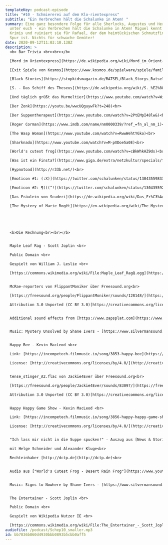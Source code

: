 ```yaml
---
templateKey: podcast-episode
title: "#10 - Schmiererei auf dem Klo-rientexpress"
subtitle: "Ein Verbrechen hält die Schalunke in Atem! "
summary: Eine ganz besondere Folge für alle Sherlocks, Augustes und Hercules
  unter euch - ein Verbrechen hält die Schalunke in Atem! Miguel kennt alle
  Krimis und ruiniert sie für Rafael, der dem heimtückischen Schmutzfink auf der
  Spur ist. Nichts für schwache Gemüter!
date: 2020-09-12T11:03:10.138Z
description: >
  <b> Bar Trivia <br><br></b>

  [Mord im Orientexpress](https://de.wikipedia.org/wiki/Mord_im_Orient-Express_(Roman))<br>

  [Exit Spiele von Kosmos](https://www.kosmos.de/spielware/spiele/familienspiele/9156/exit-das-spiel-der-tote-im-orient-express)<br>

  [Black Stories](https://stopkidsmagazin.de/RATSEL/Black_Storys_Ratsel/black_storys_ratsel.html)<br>

  [S. - Das Schiff des Theseus](https://de.wikipedia.org/wiki/S._%E2%80%93_Das_Schiff_des_Theseus)<br>

  [Und täglich grüßt das Murmeltier](https://www.youtube.com/watch?v=WiKbSM1FGUg)<br>

  [Der Zonk](https://youtu.be/wwcUQguywFk?t=248)<br>

  [Der Suppentherapeut](https://www.youtube.com/watch?v=2PtEMpI48lw&)<br>

  [Roger Corman](https://www.imdb.com/name/nm0000339/?ref_=fn_al_nm_1)<br>

  [The Wasp Woman](https://www.youtube.com/watch?v=RwwWehtYGko)<br>

  [Sharknado](https://www.youtube.com/watch?v=M-pXDoe5a0E)<br>

  [World's cutest frog](https://www.youtube.com/watch?v=cBkWhkAZ9ds)<br>

  [Was ist ein Finsta?](https://www.giga.de/extra/netzkultur/specials/finsta-bedeutung-und-uebersetzung-des-begriffs/)<br>

  [Hypnotoad](http://r33b.net/)<br>

  [Emoticon #1: (:X)](https://twitter.com/schalunken/status/1304355983347638272)<br>

  [Emoticon #2: ¶(((^!](https://twitter.com/schalunken/status/1304355920357609473)<br>

  [Das Fräulein von Scuderi](https://de.wikipedia.org/wiki/Das_Fr%C3%A4ulein_von_Scuderi)<br>

  [The Mystery of Marie Rogêt](https://en.wikipedia.org/wiki/The_Mystery_of_Marie_Rog%C3%AAt)<br>





  <b>Die Rechnung<br><br></b>


  Maple Leaf Rag - Scott Joplin <br>

  Public Domain <br>

  Gespielt von William J. Leslie <br>

  [https://commons.wikimedia.org/wiki/File:Maple_Leaf_RagQ.ogg](https://commons.wikimedia.org/wiki/File:Maple_Leaf_RagQ.ogg)


  McRae-reporters von FlippantMoniker über Freesound.org<br>

  [https://freesound.org/people/FlippantMoniker/sounds/128148/](https://freesound.org/people/FlippantMoniker/sounds/128148/)<br>

  Attribution 3.0 Unported (CC BY 3.0)[https://creativecommons.org/licenses/by/3.0/](https://creativecommons.org/licenses/by/3.0/)<br>


  Additional sound effects from [https://www.zapsplat.com](https://www.zapsplat.com)


  Music: Mystery Unsolved by Shane Ivers - [https://www.silvermansound.com](https://www.silvermansound.com)


  Happy Bee - Kevin MacLeod <br>

  Link: [https://incompetech.filmmusic.io/song/3853-happy-bee](https://incompetech.filmmusic.io/song/3853-happy-bee)<br>

  License: [http://creativecommons.org/licenses/by/4.0/](http://creativecommons.org/licenses/by/4.0/)<br>


  tense_stinger_A2.flac von Jackie4Ever über Freesound.org<br>

  [https://freesound.org/people/Jackie4Ever/sounds/83097/](https://freesound.org/people/Jackie4Ever/sounds/83097/)<br>

  Attribution 3.0 Unported (CC BY 3.0)[https://creativecommons.org/licenses/by/3.0/](https://creativecommons.org/licenses/by/3.0/)<br>


  Happy Happy Game Show - Kevin MacLeod <br>

  Link: [https://incompetech.filmmusic.io/song/3856-happy-happy-game-show](https://incompetech.filmmusic.io/song/3856-happy-happy-game-show)<br>

  License: [http://creativecommons.org/licenses/by/4.0/](http://creativecommons.org/licenses/by/4.0/)<br>


  "Ich lass mir nicht in die Suppe spucken!" - Auszug aus [News & Stories](http://www.dctp.de/news--stories.html) vom 06.01.2014 <br>

  mit Helge Schneider und Alexander Kluge<br>

  Rechteinhaber [http://dctp.de](http://dctp.de)<br>


  Audio aus ["World's Cutest Frog - Desert Rain Frog"](https://www.youtube.com/watch?v=cBkWhkAZ9ds) von Youtuber Dean Boshoff<br>


  Music: Signs to Nowhere by Shane Ivers - [https://www.silvermansound.com](https://www.silvermansound.com)


  The Entertainer - Scott Joplin <br>

  Public Domain <br>

  Gespielt von Wikipedia Nutzer IE <br>

  [https://commons.wikimedia.org/wiki/File:The_Entertainer_-_Scott_Joplin.ogg](https://commons.wikimedia.org/wiki/File:The_Entertainer_-_Scott_Joplin.ogg)
audiofile: /podcast/Schep10_smaller.mp3
id: bb7836b860d4930bbb0893b5cbb0aff5
---
```

